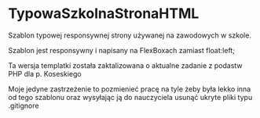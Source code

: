 # TypowaSzkolnaStronaHTML

Szablon typowej responsywnej strony używanej na zawodowych w szkole.

Szablon jest responsywny i napisany na FlexBoxach zamiast float:left;

Ta wersja templatki została zaktalizowana o aktualne zadanie z podastw PHP dla p. Koseskiego

Moje jedyne zastrzeżenie to pozmienieć pracę na tyle żeby była lekko inna od tego szablonu oraz wysyłając ją do nauczyciela usunąć ukryte pliki typu .gitignore
